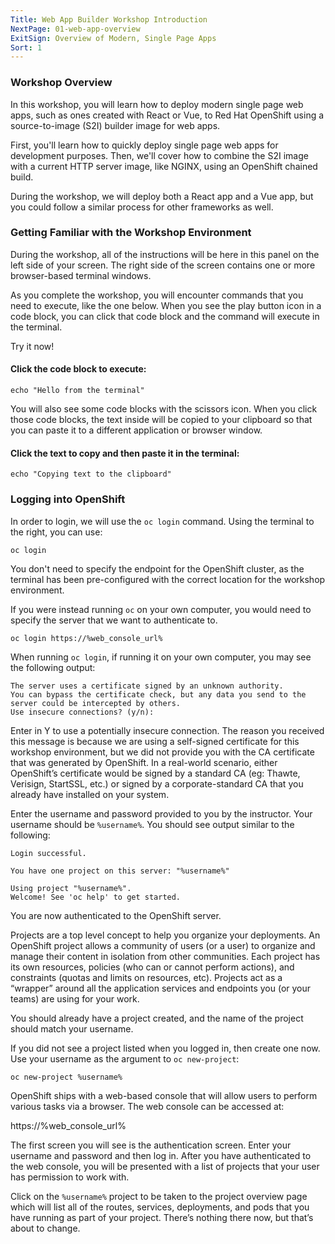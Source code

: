 ```yaml
---
Title: Web App Builder Workshop Introduction
NextPage: 01-web-app-overview
ExitSign: Overview of Modern, Single Page Apps
Sort: 1
---
```

### Workshop Overview

In this workshop, you will learn how to deploy modern single page web apps, such as ones created with React or Vue, to Red Hat OpenShift using a source-to-image (S2I) builder image for web apps.

First, you'll learn how to quickly deploy single page web apps for development purposes. Then, we'll cover how to combine the S2I image with a current HTTP server image, like NGINX, using an OpenShift chained build.

During the workshop, we will deploy both a React app and a Vue app, but you could follow a similar process for other frameworks as well.

### Getting Familiar with the Workshop Environment

During the workshop, all of the instructions will be here in this panel on the left side of your screen. The right side of the screen contains one or more browser-based terminal windows.

As you complete the workshop, you will encounter commands that you need to execute, like the one below. When you see the play button icon in a code block, you can click that code block and the command will execute in the terminal.

Try it now!

#### Click the code block to execute:

```execute-1
echo "Hello from the terminal"
```
You will also see some code blocks with the scissors icon. When you click those code blocks, the text inside will be copied to your clipboard so that you can paste it to a different application or browser window.

#### Click the text to copy and then paste it in the terminal:

```copy
echo "Copying text to the clipboard"
```

### Logging into OpenShift

In order to login, we will use the `oc login` command. Using the terminal to the right, you can use:

```execute
oc login
```

You don't need to specify the endpoint for the OpenShift cluster, as the terminal has been pre-configured with the correct location for the workshop environment.

If you were instead running `oc` on your own computer, you would need to specify the server that we want to authenticate to.

```copy
oc login https://%web_console_url%
```

When running `oc login`, if running it on your own computer, you may see the following output:

```
The server uses a certificate signed by an unknown authority.
You can bypass the certificate check, but any data you send to the server could be intercepted by others.
Use insecure connections? (y/n):
```

Enter in Y to use a potentially insecure connection. The reason you received this message is because we are using a self-signed certificate for this workshop environment, but we did not provide you with the CA certificate that was generated by OpenShift. In a real-world scenario, either OpenShift’s certificate would be signed by a standard CA (eg: Thawte, Verisign, StartSSL, etc.) or signed by a corporate-standard CA that you already have installed on your system.

Enter the username and password provided to you by the instructor. Your username should be `%username%`. You should see output similar to the following:

```
Login successful.

You have one project on this server: "%username%"

Using project "%username%".
Welcome! See 'oc help' to get started.
```

You are now authenticated to the OpenShift server.

Projects are a top level concept to help you organize your deployments. An OpenShift project allows a community of users (or a user) to organize and manage their content in isolation from other communities. Each project has its own resources, policies (who can or cannot perform actions), and constraints (quotas and limits on resources, etc). Projects act as a “wrapper” around all the application services and endpoints you (or your teams) are using for your work.

You should already have a project created, and the name of the project should match your username.

If you did not see a project listed when you logged in, then create one now. Use your username as the argument to `oc new-project`:

```execute
oc new-project %username%
```

OpenShift ships with a web-based console that will allow users to perform various tasks via a browser. The web console can be accessed at:

https://%web_console_url%

The first screen you will see is the authentication screen. Enter your username and password and then log in. After you have authenticated to the web console, you will be presented with a list of projects that your user has permission to work with.

Click on the `%username%` project to be taken to the project overview page which will list all of the routes, services, deployments, and pods that you have running as part of your project. There’s nothing there now, but that’s about to change.
